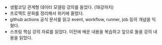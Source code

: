 - 생활코딩 관계형 데이터 모델링 강의를 들었다. (18강까지)
- 프로젝트 문화를 정리해서 위키에 올렸다.
- github actions 공식 문서를 읽고 event, workflow, runner, job 등의 개념을 익혔다.
- 스프링 핵심 강의 자료를 읽었다. 이전에 배운 내용을 복습하고 앞으로 들을 강의 내용을 읽었다.
